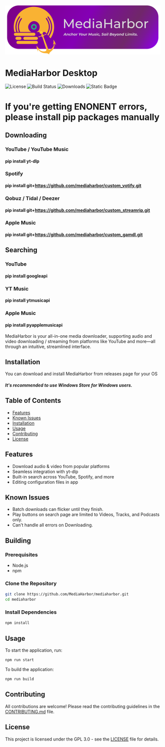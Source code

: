 ![Logo](assets/MediaHarborBanner.svg)

# MediaHarbor Desktop

![License](https://img.shields.io/github/license/MediaHarbor/MediaHarbor) ![Build Status](https://img.shields.io/github/actions/workflow/status/MediaHarbor/MediaHarbor/node.js.yml) ![Downloads](https://img.shields.io/github/downloads/MediaHarbor/MediaHarbor/latest/total)
![Static Badge](https://img.shields.io/badge/website-mediaharbor?style=for-the-badge&logo=github&label=MediaHarbor&link=https%3A%2F%2Fmediaharbor.github.io)

# If you're getting ENONENT errors, please install pip packages manually

## Downloading
### YouTube / YouTube Music
#### pip install yt-dlp
### Spotify
#### pip install git+https://github.com/mediaharbor/custom_votify.git
### Qobuz / Tidal / Deezer
#### pip install git+https://github.com/mediaharbor/custom_streamrip.git
### Apple Music
#### pip install git+https://github.com/mediaharbor/custom_gamdl.git
## Searching
### YouTube 
#### pip install googleapi
### YT Music
#### pip install ytmusicapi
### Apple Music
#### pip install pyapplemusicapi


MediaHarbor is your all-in-one media downloader, supporting audio and video downloading / streaming from platforms like YouTube and more—all through an intuitive, streamlined interface.

## Installation
You can download and install MediaHarbor from releases page for your OS
##### It's recommended to use Windows Store for Windows users.

## Table of Contents
- [Features](#features)
- [Known Issues](#known-issues)
- [Installation](#installation)
- [Usage](#usage)
- [Contributing](#contributing)
- [License](#license)

## Features
- Download audio & video from popular platforms
- Seamless integration with yt-dlp
- Built-in search across YouTube, Spotify, and more
- Editing configuration files in app

## Known Issues

- Batch downloads can flicker until they finish.
- Play buttons on search page are limited to Videos, Tracks, and Podcasts only.
- Can't handle all errors on Downloading.

## Building

### Prerequisites
- Node.js
- npm

### Clone the Repository

```bash
git clone https://github.com/MediaHarbor/mediaharbor.git
cd mediaharbor
```

### Install Dependencies

```bash
npm install
```


## Usage

To start the application, run:

```bash
npm run start
```

To build the application:

```bash
npm run build
```

## Contributing
All contributions are welcome! Please read the contributing guidelines in the [CONTRIBUTING.md](CONTRIBUTING.md) file.

## License
This project is licensed under the GPL 3.0 - see the [LICENSE](LICENSE) file for details.
